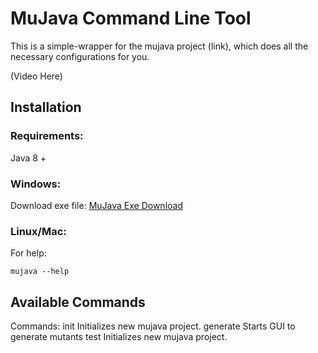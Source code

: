 # MuJava Command Line Tool

This is a simple-wrapper for the mujava project (link), which does all the necessary configurations for you.

(Video Here)

## Installation

### Requirements:

Java 8 +

### Windows:
Download exe file: [MuJava Exe Download](https://www.dropbox.com/s/d266k0l4cmgqz97/mujava.exe?dl=0)

### Linux/Mac:


For help:

```
mujava --help
```


## Available Commands
Commands:
  init      Initializes new mujava project.
  generate  Starts GUI to generate mutants
  test      Initializes new mujava project.
